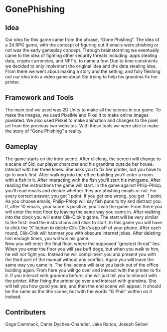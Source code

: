 # GonePhishing
## Idea
Our idea for this game came from the phrase, “Gone Phishing”. The idea of a 2d RPG game, with the concept of figuring out if emails were phishing or not was the early gameplay concept. Through brainstorming we eventually came to the idea of fighting other security threats including: apps stealing data, crypto currencies, and NFT’s, to name a few. Due to time constraints we decided to only implement the original idea and the data stealing idea. From there we went about making a story and the setting, and fully fleshing out our idea into a video game about Sid trying to help his grandma fix her printer.
## Framework and Tools
The main tool we used was 2D Unity to make all the scenes in our game. To make the images, we used PixelMe and Pixel It to make online images pixelated. We also used Piskel to make animation and changes to the pixel art from the previous two websites.  With these tools we were able to make the story of “Gone Phishing” a reality.
  ## Gameplay
The game starts on the intro scene. After clicking, the screen will change to a scene of Sid, our player character and his grandma outside her house. Interact with her three times. She asks you to fix her printer, but you have to go to work first. After walking into the office building you’ll enter a room with a fish in it. After interacting with the fish you’ll start his minigame. After reading the instructions the game will start. In the game against Phlip-Phlop, you’ll read emails and decide whether they are phishing emails or not. For every correct answer, you get 1 point. If you get one wrong, you get -1 point. As you choose emails, Philip-Phlop will say fish puns to try and distract you. If, after 10 emails, your score is positive, you’ll win the game. 
	From there you will enter the next floor by leaving the same way you came in. After walking into the clock you will enter Clik-Clok's game. The start will be very similar to the first: read the instructions and click to start. In this game you will have to click the ‘X’ button to delete Clik-Clok’s app off of your phone. After each round, Clik-Clok will hammer you with obscure internet jokes. After deleting him enough times, you will win his game.   
	Now you will enter the final floor, where the supposed “greatest threat” lies. When you enter the floor you will see buff doge, but when you walk to him, he will not fight you. Instead he will compliment you and present you with the third part of the manual without any conflict. Again you will leave the same way you came in.
	The final scene will take you back out of the office building again. From here you will go over and interact with the printer to fix it. If you interact with grandma before, she will just tell you to interact with the printer. After fixing the printer go over and interact with grandma. She will tell you how good you are, and then the end scene will appear. It should be the same as the title scene, but with the words “El Phin” written on it instead.

## Contributers
Gage Cammack,
Dante Dyches-Chandler,
Jake Rance,
Joseph Seibel
